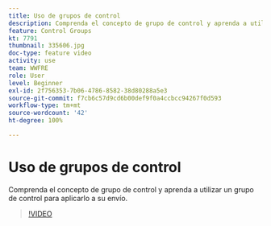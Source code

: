 ```yaml
---
title: Uso de grupos de control
description: Comprenda el concepto de grupo de control y aprenda a utilizar un grupo de control para aplicarlo a su envío.
feature: Control Groups
kt: 7791
thumbnail: 335606.jpg
doc-type: feature video
activity: use
team: WWFRE
role: User
level: Beginner
exl-id: 2f756353-7b06-4786-8582-38d80288a5e3
source-git-commit: f7cb6c57d9cd6b00def9f0a4ccbcc94267f0d593
workflow-type: tm+mt
source-wordcount: '42'
ht-degree: 100%

---
```


# Uso de grupos de control

Comprenda el concepto de grupo de control y aprenda a utilizar un grupo de control para aplicarlo a su envío.

>[!VIDEO](https://video.tv.adobe.com/v/335606?quality=12)
